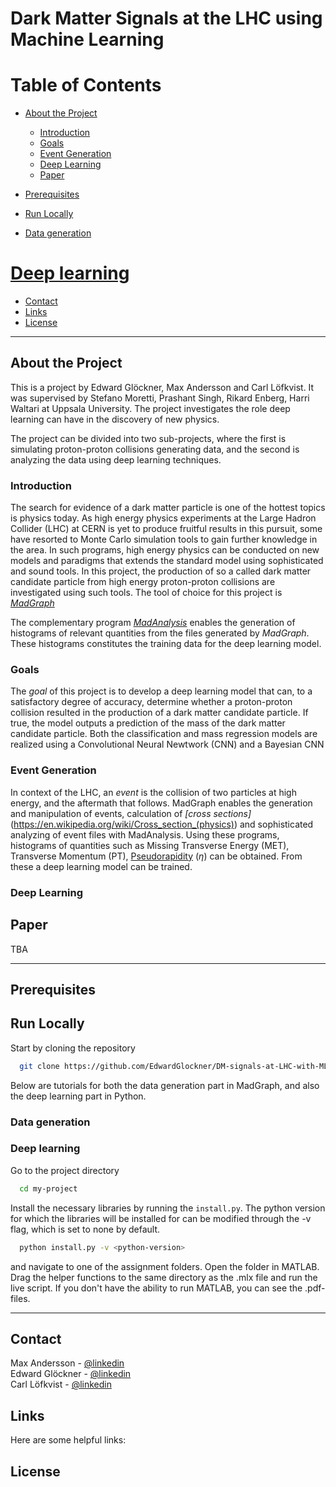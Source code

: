 # Dark Matter Signals at the LHC using Machine Learning

<!-- Table of Contents -->
# Table of Contents
- [About the Project](#about-the-project)
  * [Introduction](#introduction)
  * [Goals](#goals)
  * [Event Generation](#event-generation)
  * [Deep Learning](#deep-learning)
  * [Paper](#paper)

- [Prerequisites](#prerequisites)
- [Run Locally](#run-locally)
 * [Data generation](#data-generation)
 # [Deep learning](#deep-learning)

- [Contact](#contact)
- [Links](#links)
- [License](#license)

---
## About the Project
This is a project by Edward Glöckner, Max Andersson and Carl Löfkvist. It was supervised by Stefano Moretti, Prashant Singh, Rikard Enberg, Harri Waltari at Uppsala University. The project investigates the role deep learning can have in the discovery of new physics.

The project can be divided into two sub-projects, where the first is simulating proton-proton collisions generating data, and the second is analyzing the data using deep learning techniques. 

### Introduction
The search for evidence of a dark matter particle is one of the hottest topics is physics today. As high energy physics experiments at the Large Hadron Collider (LHC) at CERN is yet to produce fruitful results in this pursuit, some have resorted to Monte Carlo simulation tools to gain further knowledge in the area. In such programs, high energy physics can be conducted on new models and paradigms that extends the standard model using sophisticated and sound tools. In this project, the production of so a called dark matter candidate particle from high energy proton-proton collisions are investigated using such tools. The tool of choice for this project is *[MadGraph](https://nloaccess.in2p3.fr/tools/MG5/index)*

The complementary program *[MadAnalysis](https://launchpad.net/madanalysis5)* enables the generation of histograms of relevant quantities from the files generated by *MadGraph*. These histograms constitutes the training data for the deep learning model.

### Goals
The *goal* of this project is to develop a deep learning model that can, to a satisfactory degree of accuracy, determine whether a proton-proton collision resulted in the production of a dark matter candidate particle. If true, the model outputs a prediction of the mass of the dark matter candidate particle. Both the classification and mass regression models are realized using a Convolutional Neural Newtwork (CNN) and a Bayesian CNN

### Event Generation
In context of the LHC, an *event* is the collision of two particles at high energy, and the aftermath that follows. MadGraph enables the generation and manipulation of events, calculation of *[cross sections]*(https://en.wikipedia.org/wiki/Cross_section_(physics)) and sophisticated analyzing of event files with MadAnalysis. Using these programs, histograms of quantities such as Missing Transverse Energy (MET), Transverse Momentum (PT), [Pseudorapidity](https://en.wikipedia.org/wiki/Pseudorapidity) ($\eta$) can be obtained. From these a deep learning model can be trained.


### Deep Learning
<!--- What is Deep Learning compared to regualar machine learning -->
<!--- What is the model(s) trying to predict? Mass and type of model -->
<!--- Architecture? CNN (mention general structure of layers), and bCNN
<!--- Possible tell what accuracy the model obtained? -->

## Paper
TBA

---

<!-- Prerequisites -->
## Prerequisites

 
<!-- Run Locally -->
## Run Locally

Start by cloning the repository

```bash
  git clone https://github.com/EdwardGlockner/DM-signals-at-LHC-with-ML.git
```

Below are tutorials for both the data generation part in MadGraph, and also the deep learning part in Python.

### Data generation

### Deep learning

Go to the project directory

```bash
  cd my-project
```

Install the necessary libraries by running the `install.py`. The python version for which the libraries will be installed for can be modified through the -v flag, which is set to none by default.

```bash
  python install.py -v <python-version>
```

and navigate to one of the assignment folders. Open the folder in MATLAB. Drag the helper functions to the same directory as the .mlx file and run the live script. If you don't have the ability to run MATLAB, you can see the .pdf-files.

---
<!-- Contact -->
## Contact
Max Andersson - [@linkedin](https://www.linkedin.com/in/maxandersson314/)  
Edward Glöckner - [@linkedin](https://www.linkedin.com/in/edwardglockner/)  
Carl Löfkvist - [@linkedin](https://www.linkedin.com/in/carl-löfkvist-208371225/)

<!-- Links -->
## Links

Here are some helpful links:

<!-- License -->
## License




